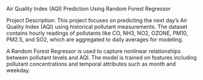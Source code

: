 Air Quality Index (AQI) Prediction Using Random Forest Regressor

Project Description:
This project focuses on predicting the next day’s Air Quality Index (AQI) using historical pollutant measurements. The dataset contains hourly readings of pollutants like CO, NH3, NO2, OZONE, PM10, PM2.5, and SO2, which are aggregated to daily averages for modeling.

A Random Forest Regressor is used to capture nonlinear relationships between pollutant levels and AQI. The model is trained on features including pollutant concentrations and temporal attributes such as month and weekday.
